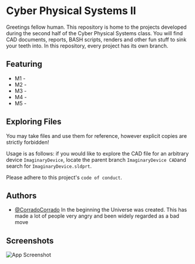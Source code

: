 
# Cyber Physical Systems II 
Greetings fellow human. 
This repository is home to the projects developed during the second half of the Cyber Physical Systems class. 
You will find CAD documents, reports, BASH scripts, renders and other fun stuff to sink your teeth into. 
In this repository, every project has its own branch. 

## Featuring 
- M1 - 
- M2 - 
- M3 - 
- M4 - 
- M5 - 

## Exploring Files 

You may take files and use them for reference, 
however explicit copies are strictly forbidden!

Usage is as follows: if you would like to explore the CAD file 
for an arbitrary device `ImaginaryDevice`, locate the parent branch 
`ImaginaryDevice CAD`and search for `ImaginaryDevice.sldprt`. 

Please adhere to this project's `code of conduct`.

## Authors

- [@CorradoCorrado](https://github.com/CorradoCorrado)
In the beginning the Universe was created. This has made a lot of people very angry and been widely regarded as a bad move

## Screenshots

![App Screenshot](https://via.placeholder.com/468x300?text=App+Screenshot+Here)

